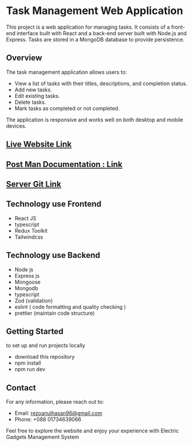 # Task Management Web Application

This project is a web application for managing tasks. It consists of a front-end interface built with React and a back-end server built with Node.js and Express. Tasks are stored in a MongoDB database to provide persistence.

## Overview

The task management application allows users to:
- View a list of tasks with their titles, descriptions, and completion status.
- Add new tasks.
- Edit existing tasks.
- Delete tasks.
- Mark tasks as completed or not completed.

The application is responsive and works well on both desktop and mobile devices.



## [Live Website Link](https://taskshubrezoanul.netlify.app/)

## [Post Man Documentation : Link](https://documenter.getpostman.com/view/30665703/2sA3dvmDSh)

## [Server Git Link ](https://github.com/RezoanulHasan/task-management-backend)

## Technology use Frontend

- React JS
- typescript
- Redux Toolkit
- Tailwindcss

## Technology use Backend

- Node js
- Express js
- Mongoose
- Mongodb
- typescript
- Zod (validation)
- eslint ( code formatting and quality checking )
- prettier (maintain code structure)
  
## Getting Started

to set up and run projects locally

- download this repository
- npm install
- npm run dev

## Contact

For any information, please reach out to:

- Email: rezoanulhasan96@gmail.com
- Phone: +088 01734639066

Feel free to explore the website and enjoy your experience with Electric Gadgets Management System



